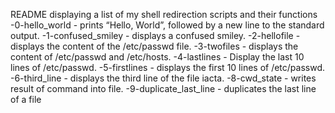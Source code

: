README displaying a list of my shell redirection scripts and their functions
-0-hello_world - prints “Hello, World”, followed by a new line to the standard output.
-1-confused_smiley - displays a confused smiley.
-2-hellofile - displays the content of the /etc/passwd file.
-3-twofiles - displays the content of /etc/passwd and /etc/hosts.
-4-lastlines - Display the last 10 lines of /etc/passwd.
-5-firstlines - displays the first 10 lines of /etc/passwd.
-6-third_line - displays the third line of the file iacta.
-8-cwd_state - writes result of command into file.
-9-duplicate_last_line - duplicates the last line of a file
